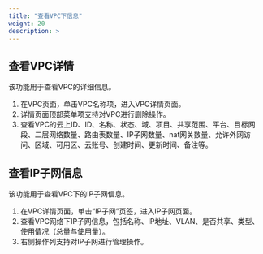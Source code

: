 ```yaml
---
title: "查看VPC下信息"
weight: 20
description: >
---
```


## 查看VPC详情

该功能用于查看VPC的详细信息。

1. 在VPC页面，单击VPC名称项，进入VPC详情页面。
2. 详情页面顶部菜单项支持对VPC进行删除操作。
3. 查看VPC的云上ID、ID、名称、状态、域、项目、共享范围、平台、目标网段、二层网络数量、路由表数量、IP子网数量、nat网关数量、允许外网访问、区域、可用区、云账号、创建时间、更新时间、备注等。

## 查看IP子网信息

该功能用于查看VPC下的IP子网信息。

1. 在VPC详情页面，单击“IP子网”页签，进入IP子网页面。
2. 查看VPC网络下IP子网信息，包括名称、IP地址、VLAN、是否共享、类型、使用情况（总量与使用量）。
3. 右侧操作列支持对IP子网进行管理操作。

